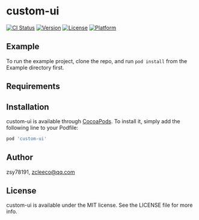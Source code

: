 # custom-ui

[![CI Status](http://img.shields.io/travis/zsy78191/custom-ui.svg?style=flat)](https://travis-ci.org/zsy78191/custom-ui)
[![Version](https://img.shields.io/cocoapods/v/custom-ui.svg?style=flat)](http://cocoapods.org/pods/custom-ui)
[![License](https://img.shields.io/cocoapods/l/custom-ui.svg?style=flat)](http://cocoapods.org/pods/custom-ui)
[![Platform](https://img.shields.io/cocoapods/p/custom-ui.svg?style=flat)](http://cocoapods.org/pods/custom-ui)

## Example

To run the example project, clone the repo, and run `pod install` from the Example directory first.

## Requirements

## Installation

custom-ui is available through [CocoaPods](http://cocoapods.org). To install
it, simply add the following line to your Podfile:

```ruby
pod 'custom-ui'
```

## Author

zsy78191, zcleeco@qq.com

## License

custom-ui is available under the MIT license. See the LICENSE file for more info.



